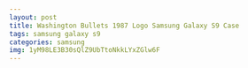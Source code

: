```yaml
---
layout: post
title: Washington Bullets 1987 Logo Samsung Galaxy S9 Case
tags: samsung galaxy s9
categories: samsung
img: 1yM98LE3B30sQlZ9UbTtoNkkLYxZGlw6F
---
```

